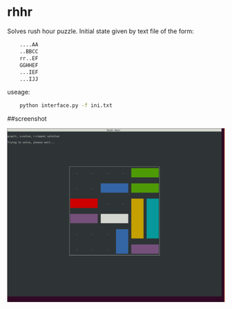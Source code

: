# rhhr

Solves rush hour puzzle. Initial state given by text file of the form:

```
    ....AA
    ..BBCC
    rr..EF
    GGHHEF
    ...IEF
    ...IJJ
```
useage:

```bash
    python interface.py -f ini.txt
```
##screenshot

![alt text](https://github.com/noisegate/rhhr/blob/master/artwork/sh.png)
  
